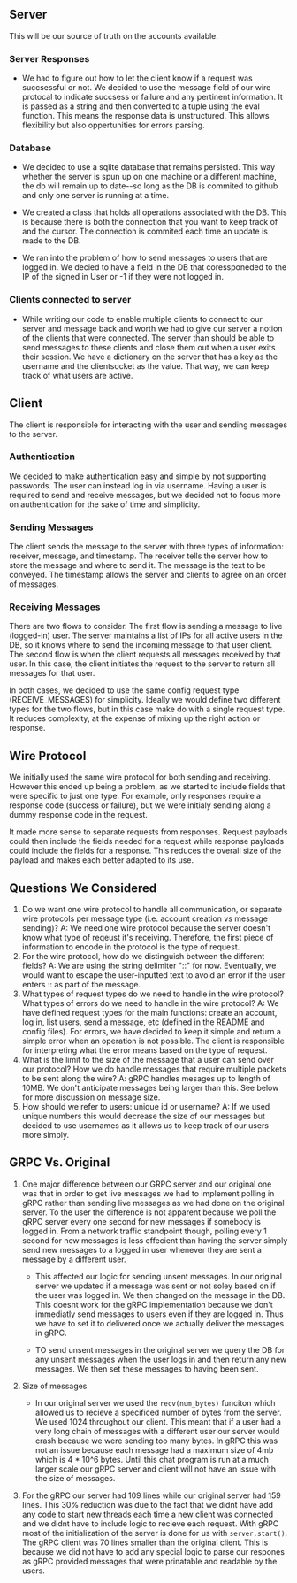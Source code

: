 ## Server

This will be our source of truth on the accounts available.

### Server Responses

- We had to figure out how to let the client know if a request was succsessful or not. We decided to use the message field of our wire protocal to indicate succsess or failure and any pertinent information. It is passed as a string and then converted to a tuple using the eval function. This means the response data is unstructured. This allows flexibility but also oppertunities for errors parsing.

### Database

- We decided to use a sqlite database that remains persisted. This way whether the server is spun up on one machine or a different machine, the db will remain up to date--so long as the DB is commited to github and only one server is running at a time.
- We created a class that holds all operations associated with the DB. This is because there is both the connection that you want to keep track of and the cursor. The connection is commited each time an update is made to the DB.

- We ran into the problem of how to send messages to users that are logged in. We decied to have a field in the DB that coressponeded to the IP of the signed in User or -1 if they were not logged in.

### Clients connected to server

- While writing our code to enable multiple clients to connect to our server and message back and worth we had to give our server a notion of the clients that were connected. The server than should be able to send messages to these clients and close them out when a user exits their session. We have a dictionary on the server that has a key as the username and the clientsocket as the value. That way, we can keep track of what users are active.

## Client

The client is responsible for interacting with the user and sending messages to the server.

### Authentication

We decided to make authentication easy and simple by not supporting passwords. The user can instead log in via username. Having a user is required to send and receive messages, but we decided not to focus more on authentication for the sake of time and simplicity.

### Sending Messages

The client sends the message to the server with three types of information: receiver, message, and timestamp. The receiver tells the server how to store the message and where to send it. The message is the text to be conveyed. The timestamp allows the server and clients to agree on an order of messages.

### Receiving Messages

There are two flows to consider. The first flow is sending a message to live (logged-in) user. The server maintains a list of IPs for all active users in the DB, so it knows where to send the incoming message to that user client. The second flow is when the client requests all messages received by that user. In this case, the client initiates the request to the server to return all messages for that user.

In both cases, we decided to use the same config request type (RECEIVE_MESSAGES) for simplicity. Ideally we would define two different types for the two flows, but in this case make do with a single request type. It reduces complexity, at the expense of mixing up the right action or response.

## Wire Protocol

We initially used the same wire protocol for both sending and receiving. However this ended up being a problem, as we started to include fields that were specific to just one type. For example, only responses require a response code (success or failure), but we were initialy sending along a dummy response code in the request.

It made more sense to separate requests from responses. Request payloads could then include the fields needed for a request while response payloads could include the fields for a response. This reduces the overall size of the payload and makes each better adapted to its use.

## Questions We Considered

1. Do we want one wire protocol to handle all communication, or separate wire protocols per message type (i.e. account creation vs message sending)?
   A: We need one wire protocol because the server doesn't know what type of reqeust it's receiving. Therefore, the first piece of information to encode in the protocol is the type of request.
2. For the wire protocol, how do we distinguish between the different fields?
   A: We are using the string delimiter "::" for now. Eventually, we would want to escape the user-inputted text to avoid an error if the user enters :: as part of the message.
3. What types of request types do we need to handle in the wire protocol? What types of errors do we need to handle in the wire protocol?
   A: We have defined request types for the main functions: create an account, log in, list users, send a message, etc (defined in the README and config files). For errors, we have decided to keep it simple and return a simple error when an operation is not possible. The client is responsible for interpreting what the error means based on the type of request.
4. What is the limit to the size of the message that a user can send over our protocol? How we do handle messages that require multiple packets to be sent along the wire?
   A: gRPC handles mesages up to length of 10MB. We don't anticipate messages being larger than this. See below for more discussion on message size.
5. How should we refer to users: unique id or username?
   A: If we used unique numbers this would decrease the size of our messages but decided to use usernames as it allows us to keep track of our users more simply.

## GRPC Vs. Original

1. One major difference between our GRPC server and our original one was that in order to get live messages we had to implement polling in gRPC rather than sending live messages as we had done on the original server. To the user the difference is not apparent because we poll the gRPC server every one second for new messages if somebody is logged in. From a network traffic standpoint though, polling every 1 second for new messages is less effecient than having the server simply send new messages to a logged in user whenever they are sent a message by a different user.

   - This affected our logic for sending unsent messages. In our original server we updated if a message was sent or not soley based on if the user was logged in. We then changed on the message in the DB. This doesnt work for the gRPC implementation because we don't immediatly send messages to users even if they are logged in. Thus we have to set it to delivered once we actually deliver the messages in gRPC.

   - TO send unsent messages in the original server we query the DB for any unsent messages when the user logs in and then return any new messages. We then set these messages to having been sent.

2. Size of messages

   - In our original server we used the `recv(num_bytes)` funciton which allowed us to recieve a specificed number of bytes from the server. We used 1024 throughout our client. This meant that if a user had a very long chain of messages with a different user our server would crash because we were sending too many bytes. In gRPC this was not an issue because each message had a maximum size of 4mb which is 4 \* 10^6 bytes. Until this chat program is run at a much larger scale our gRPC server and client will not have an issue with the size of messages.

3. For the gRPC our server had 109 lines while our original server had 159 lines. This 30% reduction was due to the fact that we didnt have add any code to start new threads each time a new client was connected and we didnt have to include logic to recieve each request. With gRPC most of the initialization of the server is done for us with `server.start()`. The gRPC client was 70 lines smaller than the original client. This is because we did not have to add any special logic to parse our respones as gRPC provided messages that were prinatable and readable by the users.
